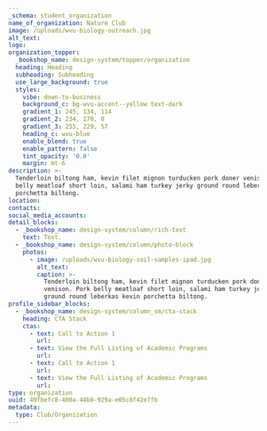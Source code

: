 ```yaml
---
_schema: student_organization
name_of_organization: Nature Club
image: /uploads/wvu-biology-outreach.jpg
alt_text:
logo:
organization_topper:
  _bookshop_name: design-system/topper/organization
  heading: Heading
  subheading: Subheading
  use_large_background: true
  styles:
    vibe: down-to-business
    background_c: bg-wvu-accent--yellow text-dark
    gradient_1: 245, 134, 114
    gradient_2: 234, 170, 0
    gradient_3: 255, 229, 57
    heading_c: wvu-blue
    enable_blend: true
    enable_pattern: false
    tint_opacity: '0.0'
    margin: mt-6
description: >-
  Tenderloin biltong ham, kevin filet mignon turducken pork doner venison. Pork
  belly meatloaf short loin, salami ham turkey jerky ground round leberkas kevin
  porchetta biltong.
location:
contacts:
social_media_accounts:
detail_blocks:
  - _bookshop_name: design-system/column/rich-text
    text: Text.
  - _bookshop_name: design-system/column/photo-block
    photos:
      - image: /uploads/wvu-biology-soil-samples-ipad.jpg
        alt_text:
        caption: >-
          Tenderloin biltong ham, kevin filet mignon turducken pork doner
          venison. Pork belly meatloaf short loin, salami ham turkey jerky
          ground round leberkas kevin porchetta biltong.
profile_sidebar_blocks:
  - _bookshop_name: design-system/column_sm/cta-stack
    heading: CTA Stack
    ctas:
      - text: Call to Action 1
        url:
      - text: View the Full Listing of Academic Programs
        url:
      - text: Call to Action 1
        url:
      - text: View the Full Listing of Academic Programs
        url:
type: organization
uuid: 49fbefc8-400a-44b8-929a-e05c8f42e7fb
metadata:
  type: Club/Organization
---
```

